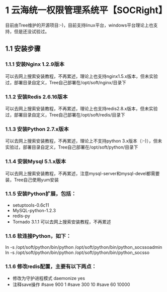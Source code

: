 # 1 云海统一权限管理系统平【SOCRight】
目前由Tree维护的开源项目:-)，目前支持linux平台，windows平台理论上也支持，但是还没试验过。

## 1.1 安装步骤

### 1.1.1 安装Nginx 1.2.9版本
可以去网上搜索安装教程，不再累述，理论上也支持nginx1.5.x版本，但未实验过，部署目录自定义，Tree自己部署在/opt/soft/nginx/目录下

### 1.1.2 安装Redis 2.6.16版本
可以去网上搜索安装教程，不再累述，理论上也支持redis2.8.x版本，但未实验过，部署目录自定义，Tree自己部署在/opt/soft/redis/目录下

### 1.1.3 安装Python 2.7.x版本
可以去网上搜索安装教程，不再累述，理论上不支持python 3.x版本（:-)），但未实验过，部署目录自定义，Tree自己部署在/opt/soft/python/目录下

### 1.1.4 安装Mysql 5.1.x版本
可以去网上搜索安装教程，不再累述，注意mysql-server和mysql-devel都需要装，Tree自己使用yum安装

### 1.1.5 安装Python扩展，包括：
 - setuptools-0.6c11
 - MySQL-python-1.2.3
 - redis-py
 - Tornado 3.1.1
可以去网上搜索安装教程，不再累述

### 1.1.6 软连接Python，如下：
ln -s /opt/soft/python/bin/python /opt/soft/python/bin/python_socssoadmin
ln -s /opt/soft/python/bin/python /opt/soft/python/bin/python_socsso

### 1.1.6 修改redis配置，主要有以下两点：
 - 修改为守护进程模式
    daemonize yes   
 - 注释save操作
    #save 900 1
    #save 300 10
    #save 60 10000


